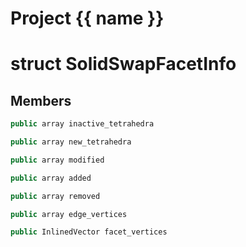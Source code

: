 <script setup>
import {useRoute} from 'vitepress'
const {path} = useRoute()
const tokens = path.split('/')
const words = tokens[2].split('-');
for (let i = 0; i < words.length; i++) {
    words[i] = words[i].charAt(0).toUpperCase() + words[i].slice(1);
    words[i] = words[i].replace('geode', 'Geode')
}
const name = words.join('-');
</script>
# Project {{ name }}

# struct SolidSwapFacetInfo


## Members

```cpp
public array inactive_tetrahedra

```

```cpp
public array new_tetrahedra

```

```cpp
public array modified

```

```cpp
public array added

```

```cpp
public array removed

```

```cpp
public array edge_vertices

```

```cpp
public InlinedVector facet_vertices

```



